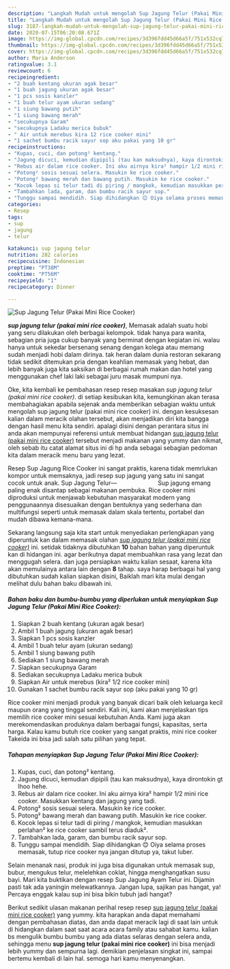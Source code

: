 ```yaml
---
description: "Langkah Mudah untuk mengolah Sup Jagung Telur (Pakai Mini Rice Cooker) yang enak"
title: "Langkah Mudah untuk mengolah Sup Jagung Telur (Pakai Mini Rice Cooker) yang enak"
slug: 3187-langkah-mudah-untuk-mengolah-sup-jagung-telur-pakai-mini-rice-cooker-yang-enak
date: 2020-07-15T06:20:08.671Z
image: https://img-global.cpcdn.com/recipes/3d396fdd45d66a5f/751x532cq70/sup-jagung-telur-pakai-mini-rice-cooker-foto-resep-utama.jpg
thumbnail: https://img-global.cpcdn.com/recipes/3d396fdd45d66a5f/751x532cq70/sup-jagung-telur-pakai-mini-rice-cooker-foto-resep-utama.jpg
cover: https://img-global.cpcdn.com/recipes/3d396fdd45d66a5f/751x532cq70/sup-jagung-telur-pakai-mini-rice-cooker-foto-resep-utama.jpg
author: Maria Anderson
ratingvalue: 3.1
reviewcount: 6
recipeingredient:
- "2 buah kentang ukuran agak besar"
- "1 buah jagung ukuran agak besar"
- "1 pcs sosis kanzler"
- "1 buah telur ayam ukuran sedang"
- "1 siung bawang putih"
- "1 siung bawang merah"
- "secukupnya Garam"
- "secukupnya Ladaku merica bubuk"
- " Air untuk merebus kira 12 rice cooker mini"
- "1 sachet bumbu racik sayur sop aku pakai yang 10 gr"
recipeinstructions:
- "Kupas, cuci, dan potong² kentang."
- "Jagung dicuci, kemudian dipipili (tau kan maksudnya), kaya dirontokin gt lhoo hehe."
- "Rebus air dalam rice cooker. Ini aku airnya kira² hampir 1/2 mini rice cooker. Masukkan kentang dan jagung yang tadi."
- "Potong² sosis sesuai selera. Masukin ke rice cooker."
- "Potong² bawang merah dan bawang putih. Masukin ke rice cooker."
- "Kocok lepas si telur tadi di piring / mangkok, kemudian masukkan perlahan² ke rice cooker sambil terus diaduk²."
- "Tambahkan lada, garam, dan bumbu racik sayur sop."
- "Tunggu sampai mendidih. Siap dihidangkan 😊 Oiya selama proses memasak, tutup rice cooker nya jangan ditutup ya, takut luber."
categories:
- Resep
tags:
- sup
- jagung
- telur

katakunci: sup jagung telur 
nutrition: 282 calories
recipecuisine: Indonesian
preptime: "PT38M"
cooktime: "PT56M"
recipeyield: "1"
recipecategory: Dinner

---
```



![Sup Jagung Telur (Pakai Mini Rice Cooker)](https://img-global.cpcdn.com/recipes/3d396fdd45d66a5f/751x532cq70/sup-jagung-telur-pakai-mini-rice-cooker-foto-resep-utama.jpg)

<b><i>sup jagung telur (pakai mini rice cooker)</i></b>, Memasak adalah suatu hobi yang seru dilakukan oleh berbagai kelompok. tidak hanya para wanita, sebagian pria juga cukup banyak yang berminat dengan kegiatan ini. walau hanya untuk sekedar bersenang senang dengan kolega atau memang sudah menjadi hobi dalam dirinya. tak heran dalam dunia restoran sekarang tidak sedikit ditemukan pria dengan keahlian memasak yang hebat, dan lebih banyak juga kita saksikan di berbagai rumah makan dan hotel yang menggunakan chef laki laki sebagai juru masak mumpuni nya.

Oke, kita kembali ke pembahasan resep resep masakan <i>sup jagung telur (pakai mini rice cooker)</i>. di setiap kesibukan kita, kemungkinan akan terasa membahagiakan apabila sejenak anda memberikan sebagian waktu untuk mengolah sup jagung telur (pakai mini rice cooker) ini. dengan kesuksesan kalian dalam meracik olahan tersebut, akan menjadikan diri kita bangga dengan hasil menu kita sendiri. apalagi disini dengan perantara situs ini anda akan mempunyai referensi untuk membuat hidangan <u>sup jagung telur (pakai mini rice cooker)</u> tersebut menjadi makanan yang yummy dan nikmat, oleh sebab itu catat alamat situs ini di hp anda sebagai sebagian pedoman kita dalam meracik menu baru yang lezat.

Resep Sup Jagung Rice Cooker ini sangat praktis, karena tidak memrlukan kompor untuk memsaknya, jadi resep sup jagung yang satu ini sangat cocok untuk anak. Sup Jagung Telur—⠀⠀⠀⠀⠀⠀⠀⠀⠀ Sup jagung emang paling enak disantap sebagai makanan pembuka. Rice cooker mini diproduksi untuk menjawab kebutuhan masyarakat modern yang penggunaannya disesuaikan dengan bentuknya yang sederhana dan multifungsi seperti untuk memasak dalam skala tertentu, portabel dan mudah dibawa kemana-mana.


Sekarang langsung saja kita start untuk menyediakan perlengkapan yang diperuntuk kan dalam memasak olahan <u><i>sup jagung telur (pakai mini rice cooker)</i></u> ini. setidak tidaknya dibutuhkan <b>10</b> bahan bahan yang diperuntuk kan di hidangan ini. agar berikutnya dapat membuahkan rasa yang lezat dan menggugah selera. dan juga persiapkan waktu kalian sesaat, karena kita akan memulainya antara lain dengan <b>8</b> tahap. saya harap berbagai hal yang dibutuhkan sudah kalian siapkan disini, Baiklah mari kita mulai dengan melihat dulu bahan baku dibawah ini.

<!--inarticleads1-->

##### Bahan baku dan bumbu-bumbu yang diperlukan untuk menyiapkan Sup Jagung Telur (Pakai Mini Rice Cooker):

1. Siapkan 2 buah kentang (ukuran agak besar)
1. Ambil 1 buah jagung (ukuran agak besar)
1. Siapkan 1 pcs sosis kanzler
1. Ambil 1 buah telur ayam (ukuran sedang)
1. Ambil 1 siung bawang putih
1. Sediakan 1 siung bawang merah
1. Siapkan secukupnya Garam
1. Sediakan secukupnya Ladaku merica bubuk
1. Siapkan  Air untuk merebus (kira² 1/2 rice cooker mini)
1. Gunakan 1 sachet bumbu racik sayur sop (aku pakai yang 10 gr)


Rice cooker mini menjadi produk yang banyak dicari baik oleh keluarga kecil maupun orang yang tinggal sendiri. Kali ini, kami akan menjelaskan tips memilih rice cooker mini sesuai kebutuhan Anda. Kami juga akan merekomendasikan produknya dalam berbagai fungsi, kapasitas, serta harga. Kalau kamu butuh rice cooker yang sangat praktis, mini rice cooker Takeida ini bisa jadi salah satu pilihan yang tepat. 

<!--inarticleads2-->

##### Tahapan menyiapkan Sup Jagung Telur (Pakai Mini Rice Cooker):

1. Kupas, cuci, dan potong² kentang.
1. Jagung dicuci, kemudian dipipili (tau kan maksudnya), kaya dirontokin gt lhoo hehe.
1. Rebus air dalam rice cooker. Ini aku airnya kira² hampir 1/2 mini rice cooker. Masukkan kentang dan jagung yang tadi.
1. Potong² sosis sesuai selera. Masukin ke rice cooker.
1. Potong² bawang merah dan bawang putih. Masukin ke rice cooker.
1. Kocok lepas si telur tadi di piring / mangkok, kemudian masukkan perlahan² ke rice cooker sambil terus diaduk².
1. Tambahkan lada, garam, dan bumbu racik sayur sop.
1. Tunggu sampai mendidih. Siap dihidangkan 😊 Oiya selama proses memasak, tutup rice cooker nya jangan ditutup ya, takut luber.


Selain menanak nasi, produk ini juga bisa digunakan untuk memasak sup, bubur, mengukus telur, melelehkan coklat, hingga menghangatkan susu bayi. Mari kita buktikan dengan resep Sup Jagung Ayam Telur ini. Dijamin pasti tak ada yaningin melewatkannya. Jangan lupa, sajikan pas hangat, ya! Percaya enggak kalau sup ini bisa bikin tubuh jadi hangat? 

Berikut sedikit ulasan makanan perihal resep resep <u>sup jagung telur (pakai mini rice cooker)</u> yang yummy. kita harapkan anda dapat memahami dengan pembahasan diatas, dan anda dapat meracik lagi di saat lain untuk di hidangkan dalam saat saat acara acara family atau sahabat kamu. kalian bs mengulik bumbu bumbu yang ada diatas selaras dengan selera anda, sehingga menu <b>sup jagung telur (pakai mini rice cooker)</b> ini bisa menjadi lebih yummy dan sempurna lagi. demikian penjelasan singkat ini, sampai bertemu kembali di lain hal. semoga hari kamu menyenangkan.
